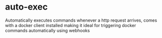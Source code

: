 auto-exec
=========

Automatically executes commands whenever a http request arrives, comes with a docker client installed making it ideal for triggering docker commands automatically using webhooks
